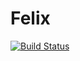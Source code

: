 # Felix
[![Build Status](https://travis-ci.org/libragen/felix.svg?branch=master)](https://travis-ci.org/libragen/felix)
